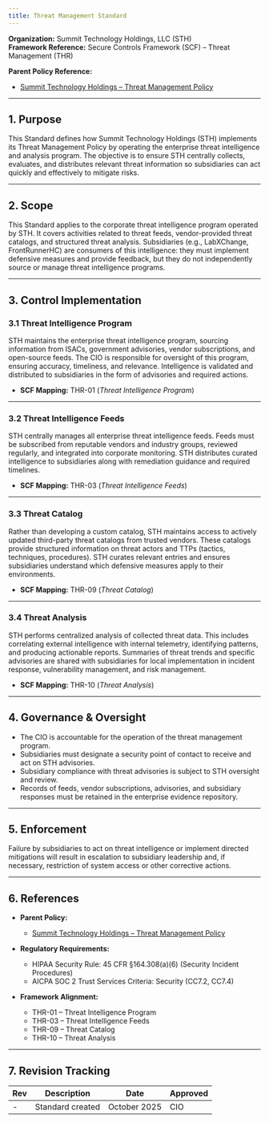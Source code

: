 ```yaml
---
title: Threat Management Standard
---
```


**Organization:** Summit Technology Holdings, LLC (STH)  
**Framework Reference:** Secure Controls Framework (SCF) – Threat Management (THR)

**Parent Policy Reference:**

- [Summit Technology Holdings – Threat Management Policy](/departments/information-security/policies/31-thr/)

---

## 1. Purpose

This Standard defines how Summit Technology Holdings (STH) implements its Threat Management Policy by operating the enterprise threat intelligence and analysis program. The objective is to ensure STH centrally collects, evaluates, and distributes relevant threat information so subsidiaries can act quickly and effectively to mitigate risks.  

---

## 2. Scope

This Standard applies to the corporate threat intelligence program operated by STH. It covers activities related to threat feeds, vendor-provided threat catalogs, and structured threat analysis. Subsidiaries (e.g., LabXChange, FrontRunnerHC) are consumers of this intelligence: they must implement defensive measures and provide feedback, but they do not independently source or manage threat intelligence programs.  

---

## 3. Control Implementation

### 3.1 Threat Intelligence Program  

STH maintains the enterprise threat intelligence program, sourcing information from ISACs, government advisories, vendor subscriptions, and open-source feeds. The CIO is responsible for oversight of this program, ensuring accuracy, timeliness, and relevance. Intelligence is validated and distributed to subsidiaries in the form of advisories and required actions.  

- **SCF Mapping:** THR-01 (*Threat Intelligence Program*)  

---

### 3.2 Threat Intelligence Feeds  

STH centrally manages all enterprise threat intelligence feeds. Feeds must be subscribed from reputable vendors and industry groups, reviewed regularly, and integrated into corporate monitoring. STH distributes curated intelligence to subsidiaries along with remediation guidance and required timelines.  

- **SCF Mapping:** THR-03 (*Threat Intelligence Feeds*)  

---

### 3.3 Threat Catalog  

Rather than developing a custom catalog, STH maintains access to actively updated third-party threat catalogs from trusted vendors. These catalogs provide structured information on threat actors and TTPs (tactics, techniques, procedures). STH curates relevant entries and ensures subsidiaries understand which defensive measures apply to their environments.  

- **SCF Mapping:** THR-09 (*Threat Catalog*)  

---

### 3.4 Threat Analysis  

STH performs centralized analysis of collected threat data. This includes correlating external intelligence with internal telemetry, identifying patterns, and producing actionable reports. Summaries of threat trends and specific advisories are shared with subsidiaries for local implementation in incident response, vulnerability management, and risk management.  

- **SCF Mapping:** THR-10 (*Threat Analysis*)  

---

## 4. Governance & Oversight

- The CIO is accountable for the operation of the threat management program.  
- Subsidiaries must designate a security point of contact to receive and act on STH advisories.  
- Subsidiary compliance with threat advisories is subject to STH oversight and review.  
- Records of feeds, vendor subscriptions, advisories, and subsidiary responses must be retained in the enterprise evidence repository.  

---

## 5. Enforcement

Failure by subsidiaries to act on threat intelligence or implement directed mitigations will result in escalation to subsidiary leadership and, if necessary, restriction of system access or other corrective actions.  

---

## 6. References

- **Parent Policy:**  
  - [Summit Technology Holdings – Threat Management Policy](/departments/information-security/policies/31-thr/)  

- **Regulatory Requirements:**  
  - HIPAA Security Rule: 45 CFR §164.308(a)(6) (Security Incident Procedures)  
  - AICPA SOC 2 Trust Services Criteria: Security (CC7.2, CC7.4)  

- **Framework Alignment:**  
  - THR-01 – Threat Intelligence Program  
  - THR-03 – Threat Intelligence Feeds  
  - THR-09 – Threat Catalog  
  - THR-10 – Threat Analysis  

---

## 7. Revision Tracking

| Rev | Description       | Date         | Approved |
| --- | ----------------- | ------------ | -------- |
| -   | Standard created  | October 2025 | CIO      |
